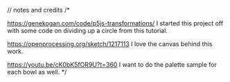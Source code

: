 // notes and credits
/*

https://genekogan.com/code/p5js-transformations/
I started this project off with some code on dividing up a circle from this tutorial.

https://openprocessing.org/sketch/1217113
I love the canvas behind this work.

https://youtu.be/cK0bK5fOR9U?t=360
I want to do the palette sample for each bowl as well. 
*/